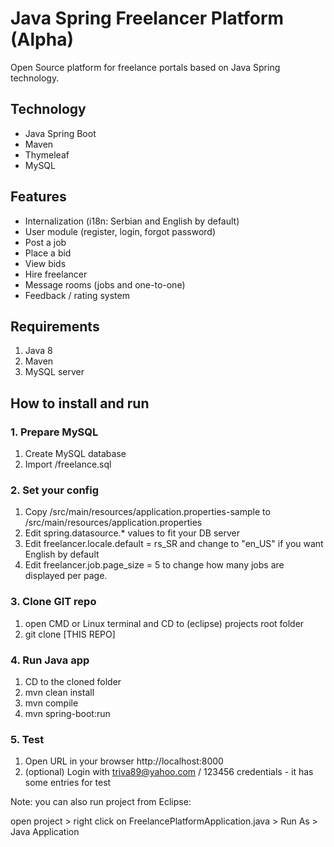 # Java Spring Freelancer Platform (Alpha)

Open Source platform for freelance portals based on Java Spring technology.

## Technology

- Java Spring Boot
- Maven
- Thymeleaf
- MySQL

## Features

- Internalization (i18n: Serbian and English by default)
- User module (register, login, forgot password)
- Post a job
- Place a bid
- View bids
- Hire freelancer
- Message rooms (jobs and one-to-one)
- Feedback / rating system

## Requirements 

1. Java 8
2. Maven
3. MySQL server

## How to install and run 

### 1. Prepare MySQL

1. Create MySQL database 
2. Import /freelance.sql

### 2. Set your config

1. Copy /src/main/resources/application.properties-sample to /src/main/resources/application.properties
2. Edit spring.datasource.* values to fit your DB server
3. Edit freelancer.locale.default = rs_SR and change to "en_US" if you want English by default
4. Edit freelancer.job.page_size = 5 to change how many jobs are displayed per page.

### 3. Clone GIT repo

1. open CMD or Linux terminal and CD to (eclipse) projects root folder
2. git clone [THIS REPO]

### 4. Run Java app

1. CD to the cloned folder
2. mvn clean install
3. mvn compile
4. mvn spring-boot:run

### 5. Test

1. Open URL in your browser http://localhost:8000
2. (optional) Login with triva89@yahoo.com / 123456 credentials - it has some entries for test

Note: you can also run project from Eclipse:

open project > right click on FreelancePlatformApplication.java > Run As > Java Application
